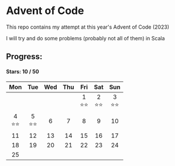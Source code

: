 # Advent of Code

This repo contains my attempt at this year's Advent of Code (2023)

I will try and do some problems (probably not all of them) in Scala

## Progress:
#### Stars: 10 / 50
|        Mon        |        Tue        | Wed | Thu |        Fri        |        Sat        |        Sun        |
|:-----------------:|:-----------------:|:---:|:---:|:-----------------:|:-----------------:|:-----------------:|
|                   |                   |     |     | 1<br>:star::star: | 2<br>:star::star: | 3<br>:star::star: |
| 4<br>:star::star: | 5<br>:star::star: |  6  |  7  |         8         |         9         |        10         |
|        11         |        12         | 13  | 14  |        15         |        16         |        17         |
|        18         |        19         | 20  | 21  |        22         |        23         |        24         |
|        25         |                   |     |     |                   |                   |                   |